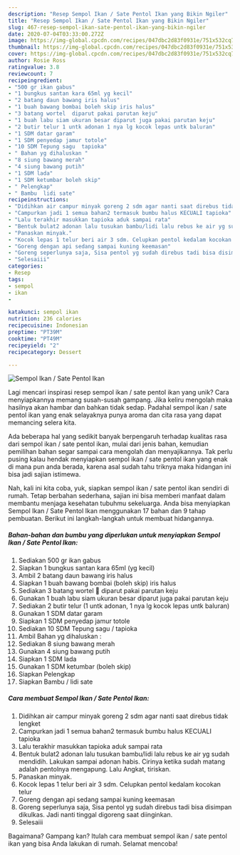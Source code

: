 ```yaml
---
description: "Resep Sempol Ikan / Sate Pentol Ikan yang Bikin Ngiler"
title: "Resep Sempol Ikan / Sate Pentol Ikan yang Bikin Ngiler"
slug: 467-resep-sempol-ikan-sate-pentol-ikan-yang-bikin-ngiler
date: 2020-07-04T03:33:00.272Z
image: https://img-global.cpcdn.com/recipes/047dbc2d83f0931e/751x532cq70/sempol-ikan-sate-pentol-ikan-foto-resep-utama.jpg
thumbnail: https://img-global.cpcdn.com/recipes/047dbc2d83f0931e/751x532cq70/sempol-ikan-sate-pentol-ikan-foto-resep-utama.jpg
cover: https://img-global.cpcdn.com/recipes/047dbc2d83f0931e/751x532cq70/sempol-ikan-sate-pentol-ikan-foto-resep-utama.jpg
author: Rosie Ross
ratingvalue: 3.8
reviewcount: 7
recipeingredient:
- "500 gr ikan gabus"
- "1 bungkus santan kara 65ml yg kecil"
- "2 batang daun bawang iris halus"
- "1 buah bawang bombai boleh skip iris halus"
- "3 batang wortel  diparut pakai parutan keju"
- "1 buah labu siam ukuran besar diparut juga pakai parutan keju"
- "2 butir telur 1 untk adonan 1 nya lg kocok lepas untk baluran"
- "1 SDM datar garam"
- "1 SDM penyedap jamur totole"
- "10 SDM Tepung sagu  tapioka"
- " Bahan yg dihaluskan "
- "8 siung bawang merah"
- "4 siung bawang putih"
- "1 SDM lada"
- "1 SDM ketumbar boleh skip"
- " Pelengkap"
- " Bambu  lidi sate"
recipeinstructions:
- "Didihkan air campur minyak goreng 2 sdm agar nanti saat direbus tidak lengket"
- "Campurkan jadi 1 semua bahan2 termasuk bumbu halus KECUALI tapioka"
- "Lalu terakhir masukkan tapioka aduk sampai rata"
- "Bentuk bulat2 adonan lalu tusukan bambu/lidi lalu rebus ke air yg sudah mendidih. Lakukan sampai adonan habis. Cirinya ketika sudah matang adalah pentolnya mengapung. Lalu Angkat, tiriskan."
- "Panaskan minyak."
- "Kocok lepas 1 telur beri air 3 sdm. Celupkan pentol kedalam kocokan telur"
- "Goreng dengan api sedang sampai kuning keemasan"
- "Goreng seperlunya saja, Sisa pentol yg sudah direbus tadi bisa disimpan dikulkas. Jadi nanti tinggal digoreng saat diinginkan."
- "Selesaiii"
categories:
- Resep
tags:
- sempol
- ikan
- 

katakunci: sempol ikan  
nutrition: 236 calories
recipecuisine: Indonesian
preptime: "PT39M"
cooktime: "PT49M"
recipeyield: "2"
recipecategory: Dessert

---
```



![Sempol Ikan / Sate Pentol Ikan](https://img-global.cpcdn.com/recipes/047dbc2d83f0931e/751x532cq70/sempol-ikan-sate-pentol-ikan-foto-resep-utama.jpg)

Lagi mencari inspirasi resep sempol ikan / sate pentol ikan yang unik? Cara menyiapkannya memang susah-susah gampang. Jika keliru mengolah maka hasilnya akan hambar dan bahkan tidak sedap. Padahal sempol ikan / sate pentol ikan yang enak selayaknya punya aroma dan cita rasa yang dapat memancing selera kita.



Ada beberapa hal yang sedikit banyak berpengaruh terhadap kualitas rasa dari sempol ikan / sate pentol ikan, mulai dari jenis bahan, kemudian pemilihan bahan segar sampai cara mengolah dan menyajikannya. Tak perlu pusing kalau hendak menyiapkan sempol ikan / sate pentol ikan yang enak di mana pun anda berada, karena asal sudah tahu triknya maka hidangan ini bisa jadi sajian istimewa.


Nah, kali ini kita coba, yuk, siapkan sempol ikan / sate pentol ikan sendiri di rumah. Tetap berbahan sederhana, sajian ini bisa memberi manfaat dalam membantu menjaga kesehatan tubuhmu sekeluarga. Anda bisa menyiapkan Sempol Ikan / Sate Pentol Ikan menggunakan 17 bahan dan 9 tahap pembuatan. Berikut ini langkah-langkah untuk membuat hidangannya.

<!--inarticleads1-->

##### Bahan-bahan dan bumbu yang diperlukan untuk menyiapkan Sempol Ikan / Sate Pentol Ikan:

1. Sediakan 500 gr ikan gabus
1. Siapkan 1 bungkus santan kara 65ml (yg kecil)
1. Ambil 2 batang daun bawang iris halus
1. Siapkan 1 buah bawang bombai (boleh skip) iris halus
1. Sediakan 3 batang wortel 🥕 diparut pakai parutan keju
1. Gunakan 1 buah labu siam ukuran besar diparut juga pakai parutan keju
1. Sediakan 2 butir telur (1 untk adonan, 1 nya lg kocok lepas untk baluran)
1. Gunakan 1 SDM datar garam
1. Siapkan 1 SDM penyedap jamur totole
1. Sediakan 10 SDM Tepung sagu / tapioka
1. Ambil  Bahan yg dihaluskan :
1. Sediakan 8 siung bawang merah
1. Gunakan 4 siung bawang putih
1. Siapkan 1 SDM lada
1. Gunakan 1 SDM ketumbar (boleh skip)
1. Siapkan  Pelengkap
1. Siapkan  Bambu / lidi sate




<!--inarticleads2-->

##### Cara membuat Sempol Ikan / Sate Pentol Ikan:

1. Didihkan air campur minyak goreng 2 sdm agar nanti saat direbus tidak lengket
1. Campurkan jadi 1 semua bahan2 termasuk bumbu halus KECUALI tapioka
1. Lalu terakhir masukkan tapioka aduk sampai rata
1. Bentuk bulat2 adonan lalu tusukan bambu/lidi lalu rebus ke air yg sudah mendidih. Lakukan sampai adonan habis. Cirinya ketika sudah matang adalah pentolnya mengapung. Lalu Angkat, tiriskan.
1. Panaskan minyak.
1. Kocok lepas 1 telur beri air 3 sdm. Celupkan pentol kedalam kocokan telur
1. Goreng dengan api sedang sampai kuning keemasan
1. Goreng seperlunya saja, Sisa pentol yg sudah direbus tadi bisa disimpan dikulkas. Jadi nanti tinggal digoreng saat diinginkan.
1. Selesaiii




Bagaimana? Gampang kan? Itulah cara membuat sempol ikan / sate pentol ikan yang bisa Anda lakukan di rumah. Selamat mencoba!
